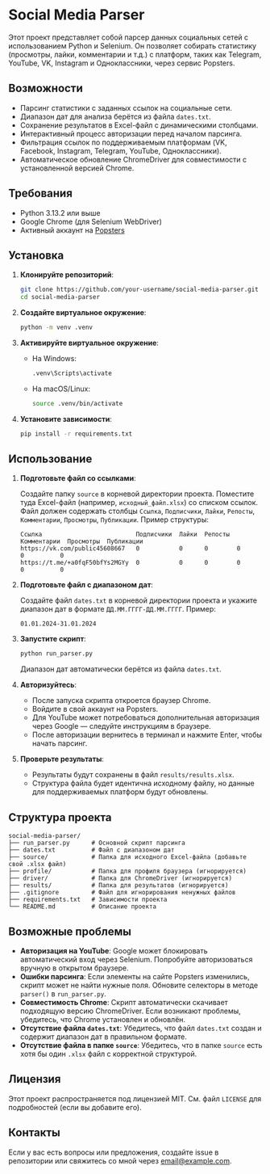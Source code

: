 # Social Media Parser

Этот проект представляет собой парсер данных социальных сетей с использованием Python и Selenium. Он позволяет собирать статистику (просмотры, лайки, комментарии и т.д.) с платформ, таких как Telegram, YouTube, VK, Instagram и Одноклассники, через сервис Popsters.

## Возможности

- Парсинг статистики с заданных ссылок на социальные сети.
- Диапазон дат для анализа берётся из файла `dates.txt`.
- Сохранение результатов в Excel-файл с динамическими столбцами.
- Интерактивный процесс авторизации перед началом парсинга.
- Фильтрация ссылок по поддерживаемым платформам (VK, Facebook, Instagram, Telegram, YouTube, Одноклассники).
- Автоматическое обновление ChromeDriver для совместимости с установленной версией Chrome.

## Требования

- Python 3.13.2 или выше
- Google Chrome (для Selenium WebDriver)
- Активный аккаунт на [Popsters](https://popsters.ru)

## Установка

1. **Клонируйте репозиторий**:

   ```bash
   git clone https://github.com/your-username/social-media-parser.git
   cd social-media-parser
   ```

2. **Создайте виртуальное окружение**:

   ```bash
   python -m venv .venv
   ```

3. **Активируйте виртуальное окружение**:

   - На Windows:

     ```bash
     .venv\Scripts\activate
     ```

   - На macOS/Linux:

     ```bash
     source .venv/bin/activate
     ```

4. **Установите зависимости**:

   ```bash
   pip install -r requirements.txt
   ```

## Использование

1. **Подготовьте файл со ссылками**:

   Создайте папку `source` в корневой директории проекта. Поместите туда Excel-файл (например, `исходный_файл.xlsx`) со списком ссылок. Файл должен содержать столбцы `Ссылка`, `Подписчики`, `Лайки`, `Репосты`, `Комментарии`, `Просмотры`, `Публикации`. Пример структуры:

   ```
   Ссылка                          Подписчики  Лайки  Репосты  Комментарии  Просмотры  Публикации
   https://vk.com/public45608667   0           0      0        0            0          0
   https://t.me/+a0fqF50bfYs2MGYy  0           0      0        0            0          0
   ```

2. **Подготовьте файл с диапазоном дат**:

   Создайте файл `dates.txt` в корневой директории проекта и укажите диапазон дат в формате `ДД.ММ.ГГГГ-ДД.ММ.ГГГГ`. Пример:

   ```
   01.01.2024-31.01.2024
   ```

3. **Запустите скрипт**:

   ```bash
   python run_parser.py
   ```

   Диапазон дат автоматически берётся из файла `dates.txt`.

4. **Авторизуйтесь**:

   - После запуска скрипта откроется браузер Chrome.
   - Войдите в свой аккаунт на Popsters.
   - Для YouTube может потребоваться дополнительная авторизация через Google — следуйте инструкциям в браузере.
   - После авторизации вернитесь в терминал и нажмите Enter, чтобы начать парсинг.

5. **Проверьте результаты**:

   - Результаты будут сохранены в файл `results/results.xlsx`.
   - Структура файла будет идентична исходному файлу, но данные для поддерживаемых платформ будут обновлены.

## Структура проекта

```
social-media-parser/
├── run_parser.py      # Основной скрипт парсинга
├── dates.txt          # Файл с диапазоном дат
├── source/            # Папка для исходного Excel-файла (добавьте свой .xlsx файл)
├── profile/           # Папка для профиля браузера (игнорируется)
├── driver/            # Папка для ChromeDriver (игнорируется)
├── results/           # Папка для результатов (игнорируется)
├── .gitignore         # Файл для игнорирования ненужных файлов
├── requirements.txt   # Зависимости проекта
└── README.md          # Описание проекта
```

## Возможные проблемы

- **Авторизация на YouTube**: Google может блокировать автоматический вход через Selenium. Попробуйте авторизоваться вручную в открытом браузере.
- **Ошибки парсинга**: Если элементы на сайте Popsters изменились, скрипт может не найти нужные поля. Обновите селекторы в методе `parser()` в `run_parser.py`.
- **Совместимость Chrome**: Скрипт автоматически скачивает подходящую версию ChromeDriver. Если возникают проблемы, убедитесь, что Chrome установлен и обновлён.
- **Отсутствие файла `dates.txt`**: Убедитесь, что файл `dates.txt` создан и содержит диапазон дат в правильном формате.
- **Отсутствие файла в папке `source`**: Убедитесь, что в папке `source` есть хотя бы один `.xlsx` файл с корректной структурой.

## Лицензия

Этот проект распространяется под лицензией MIT. См. файл `LICENSE` для подробностей (если вы добавите его).

## Контакты

Если у вас есть вопросы или предложения, создайте issue в репозитории или свяжитесь со мной через [email@example.com](mailto:email@example.com).